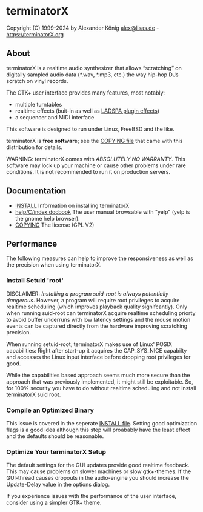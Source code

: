 # terminatorX

Copyright (C) 1999-2024 by Alexander König <alex@lisas.de> - https://terminatorX.org

## About

terminatorX is a realtime audio synthesizer that allows “scratching” on
digitally sampled audio data (*.wav, *.mp3, etc.) the way hip-hop DJs scratch on
vinyl records. 

The GTK+ user interface provides many features, most notably:
* multiple turntables
* realtime effects (buit-in as well as [LADSPA plugin effects](https://www.ladspa.org/))
* a sequencer and MIDI interface

This software is designed to run under Linux, FreeBSD and the like.

terminatorX is **free software**; see the [COPYING file](COPYING) that came with this
distribution for details.

WARNING: terminatorX comes with *ABSOLUTELY NO WARRANTY*. This software may
lock up your machine or cause other problems under rare conditions. It is not
recommended to run it on production servers.

## Documentation

 * [INSTALL](INSTALL.md)
   Information on installing terminatorX
 * [help/C/index.docbook](help/C/index.docbook)
   The user manual browsable with "yelp" (yelp is the gnome help browser).
 * [COPYING](COPYING)
   The license (GPL V2)

## Performance

The following measures can help to improve the responsiveness as well as the
precision when using terminatorX.

### Install Setuid 'root'

DISCLAIMER: *Installing a program suid-root is always potentially dangerous*.
However, a program will require root privileges to acquire realtime scheduling
(which improves playback quality signifcantly). Only when running suid-root can
terminatorX acquire realtime scheduling priorty to avoid buffer underruns with
low latency settings and the mouse motion events can be captured directly from
the hardware improving scratching precision.

When running setuid-root, terminatorX makes use of Linux' POSIX capabilities:
Right after start-up it acquires the CAP_SYS_NICE capabilty and accesses the
Linux input interface before dropping root privileges for good.

While the capabilities based approach seems much more secure than the approach
that was previously implemented, it might still be exploitable. So, for 100%
security you have to do without realtime scheduling and not install terminatorX
suid root.

### Compile an Optimized Binary

This issue is covered in the seperate [INSTALL file](INSTALL.md). Setting good
optimization flags is a good idea although this step will proabably have the
least effect and the defaults should be reasonable.

### Optimize Your terminatorX Setup

The default settings for the GUI updates provide good realtime feedback. This
may cause problems on slower machines or slow gtk+-themes. If the GUI-thread
causes dropouts in the audio-engine you should increase the Update-Delay value 
in the options dialog.

If you experience issues with the performance of the user interface, consider
using a simpler GTK+ theme.